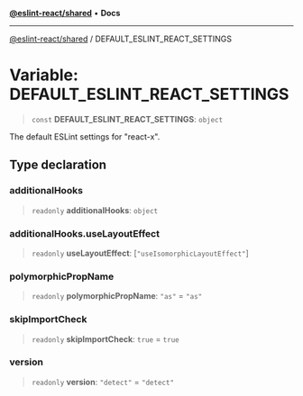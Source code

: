 [**@eslint-react/shared**](../README.md) • **Docs**

***

[@eslint-react/shared](../README.md) / DEFAULT\_ESLINT\_REACT\_SETTINGS

# Variable: DEFAULT\_ESLINT\_REACT\_SETTINGS

> `const` **DEFAULT\_ESLINT\_REACT\_SETTINGS**: `object`

The default ESLint settings for "react-x".

## Type declaration

### additionalHooks

> `readonly` **additionalHooks**: `object`

### additionalHooks.useLayoutEffect

> `readonly` **useLayoutEffect**: [`"useIsomorphicLayoutEffect"`]

### polymorphicPropName

> `readonly` **polymorphicPropName**: `"as"` = `"as"`

### skipImportCheck

> `readonly` **skipImportCheck**: `true` = `true`

### version

> `readonly` **version**: `"detect"` = `"detect"`
